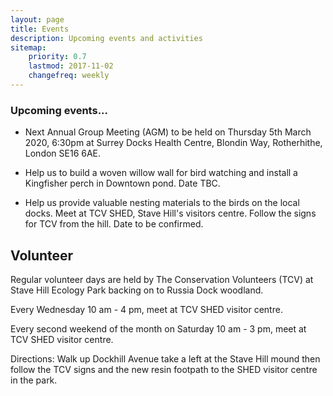 ```yaml
---
layout: page
title: Events
description: Upcoming events and activities
sitemap:
    priority: 0.7
    lastmod: 2017-11-02
    changefreq: weekly
---
```


### Upcoming events...

- Next Annual Group Meeting (AGM) to be held on Thursday 5th March 2020, 6:30pm at Surrey Docks Health Centre, Blondin Way, Rotherhithe, London SE16 6AE.

- Help us to build a woven willow wall for bird watching and install a Kingfisher perch in Downtown pond. Date TBC.

- Help us provide valuable nesting materials to the birds on the local docks. Meet at TCV SHED, Stave Hill's visitors centre. Follow the signs for TCV from the hill. Date to be confirmed. 

## Volunteer

Regular volunteer days are held by The Conservation Volunteers (TCV) at Stave Hill Ecology Park backing on to Russia Dock woodland. 

Every Wednesday 10 am - 4 pm, meet at TCV SHED visitor centre. 

Every second weekend of the month on Saturday 10 am - 3 pm, meet at TCV SHED visitor centre. 

Directions: Walk up Dockhill Avenue take a left at the Stave Hill mound then follow the TCV signs and the new resin footpath to the SHED visitor centre in the park.